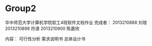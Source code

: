 # Group2
华中师范大学计算机学院软工4班软件文档作业
完成者：
2013210888 刘瑄
2013210899 符潇
2013210900 陈嘉欣

内容：
可行性分析
需求说明书
总体设计书

